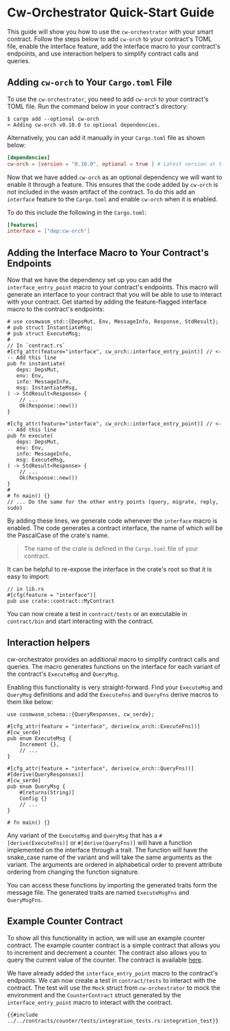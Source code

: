 # Cw-Orchestrator Quick-Start Guide

This guide will show you how to use the `cw-orchestrator` with your smart contract. Follow the steps below to add `cw-orch` to your contract's TOML file, enable the interface feature, add the interface macro to your contract's endpoints, and use interaction helpers to simplify contract calls and queries.

## Adding `cw-orch` to Your `Cargo.toml` File

To use the `cw-orchestrator`, you need to add `cw-orch` to your contract's TOML file. Run the command below in your contract's directory:

```shell
$ cargo add --optional cw-orch
> Adding cw-orch v0.10.0 to optional dependencies.
```

Alternatively, you can add it manually in your `Cargo.toml` file as shown below:

```toml
[dependencies]
cw-orch = {version = "0.10.0", optional = true } # Latest version at time of writing
```

Now that we have added `cw-orch` as an optional dependency we will want to enable it through a feature. This ensures that the code added by `cw-orch` is not included in the wasm artifact of the contract. To do this add an `interface` feature to the `Cargo.toml` and enable `cw-orch` when it is enabled.

To do this include the following in the `Cargo.toml`:

```toml
[features]
interface = ["dep:cw-orch"]
```

## Adding the Interface Macro to Your Contract's Endpoints

Now that we have the dependency set up you can add the `interface_entry_point` macro to your contract's endpoints. This macro will generate an interface to your contract that you will be able to use to interact with your contract. Get started by adding the feature-flagged interface macro to the contract's endpoints:

```rust,no_run,noplayground
# use cosmwasm_std::{DepsMut, Env, MessageInfo, Response, StdResult};
# pub struct InstantiateMsg;
# pub struct ExecuteMsg;
#
// In `contract.rs`
#[cfg_attr(feature="interface", cw_orch::interface_entry_point)] // <--- Add this line
pub fn instantiate(
   deps: DepsMut,
   env: Env,
   info: MessageInfo,
   msg: InstantiateMsg,
) -> StdResult<Response> {
    // ...
    Ok(Response::new())
}

#[cfg_attr(feature="interface", cw_orch::interface_entry_point)] // <--- Add this line
pub fn execute(
   deps: DepsMut,
   env: Env,
   info: MessageInfo,
   msg: ExecuteMsg,
) -> StdResult<Response> {
    // ...
    Ok(Response::new())
}
#
# fn main() {}
// ... Do the same for the other entry points (query, migrate, reply, sudo)
```

By adding these lines, we generate code whenever the `interface` macro is enabled. The code generates a contract interface, the name of which will be the PascalCase of the crate's name.

> The name of the crate is defined in the `Cargo.toml` file of your contract.

It can be helpful to re-expose the interface in the crate's root so that it is easy to import:

```rust,ignore
// in lib.rs
#[cfg(feature = "interface")]
pub use crate::contract::MyContract
```

You can now create a test in `contract/tests` or an executable in `contract/bin` and start interacting with the contract.

## Interaction helpers

cw-orchestrator provides an additional macro to simplify contract calls and queries. The macro generates functions on the interface for each variant of the contract's `ExecuteMsg` and `QueryMsg`.

Enabling this functionality is very straight-forward. Find your `ExecuteMsg` and `QueryMsg` definitions and add the `ExecuteFns` and `QueryFns` derive macros to them like below:

```rust,no_run
use cosmwasm_schema::{QueryResponses, cw_serde};

#[cfg_attr(feature = "interface", derive(cw_orch::ExecuteFns))]
#[cw_serde]
pub enum ExecuteMsg {
    Increment {},
    // ...
}

#[cfg_attr(feature = "interface", derive(cw_orch::QueryFns))]
#[derive(QueryResponses)]
#[cw_serde]
pub enum QueryMsg {
    #[returns(String)]
    Config {}
    // ...
}

# fn main() {}
```

Any variant of the `ExecuteMsg` and `QueryMsg` that has a `#[derive(ExecuteFns)]` or `#[derive(QueryFns)]` will have a function implemented on the interface through a trait. The function will have the snake_case name of the variant and will take the same arguments as the variant. The arguments are ordered in alphabetical order to prevent attribute ordering from changing the function signature.

You can access these functions by importing the generated traits form the message file. The generated traits are named `ExecuteMsgFns` and `QueryMsgFns`.

## Example Counter Contract

To show all this functionality in action, we will use an example counter contract. The example counter contract is a simple contract that allows you to increment and decrement a counter. The contract also allows you to query the current value of the counter. The contract is available [here](https://github.com/AbstractSDK/cw-orchestrator/tree/main/contracts/counter).

We have already added the `interface_entry_point` macro to the contract's endpoints. We can now create a test in `contract/tests` to interact with the contract. The test will use the `Mock` struct from `cw-orchestrator` to mock the environment and the `CounterContract` struct generated by the `interface_entry_point` macro to interact with the contract.

```rust,ignore
{{#include ../../contracts/counter/tests/integration_tests.rs:integration_test}}
```
